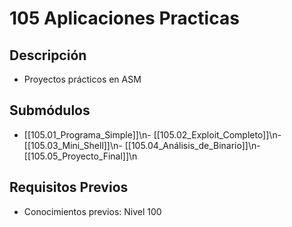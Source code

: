# 105 Aplicaciones Practicas

## Descripción
- Proyectos prácticos en ASM

## Submódulos
- [[105.01_Programa_Simple]]\n- [[105.02_Exploit_Completo]]\n- [[105.03_Mini_Shell]]\n- [[105.04_Análisis_de_Binario]]\n- [[105.05_Proyecto_Final]]\n

## Requisitos Previos
- Conocimientos previos: Nivel 100
